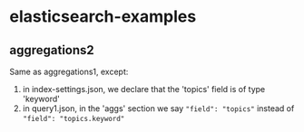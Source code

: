 # elasticsearch-examples

## aggregations2

Same as aggregations1, except: 
 
 1. in index-settings.json, we declare that the 'topics' field is of type 'keyword'
 2. in query1.json, in the 'aggs' section we say `"field": "topics"` instead of `"field": "topics.keyword"`
 